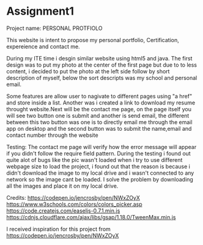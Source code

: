 # Assignment1

Project name: PERSONAL PROTFIOLO

This website is intent to propose my personal portfolio, Certification, expereience and contact me.


 During my ITE time i desgin similar website using html5 and java. The first design was to put my photo at the center of the first page but due to to less content, i decided to put the photo at the left side follow by short description of myself, below the sort descripts was my school and personal email. 

 Some features are allow user to nagivate to different pages using "a href" and store inside a list. Another was i created a link to download my resume throught website.Next will be the contact me page, on the page itself you will see two button one is submit and another is send email, the different between this two button was one is to directly email me through the email app on desktop and the second button was to submit the name,email and contact number through the website

 Testing: The contact me page will verify how the error message will appear if you didn't follow the require field pattern.  During the testing i found out quite alot of bugs like the pic wasn't loaded when i try to use different webpage size to load the project, i found out that the reason is because i didn't download the image to my local drive and i wasn't connected to any network so the image cant be loaded. I solve the problem by downloading all the images and place it on my local drive.








 Credits:
https://codepen.io/jencrosby/pen/NWxZOyX
https://www.w3schools.com/colors/colors_picker.asp
https://code.createjs.com/easeljs-0.7.1.min.js
https://cdnjs.cloudflare.com/ajax/libs/gsap/1.18.0/TweenMax.min.js

I received inspiration for this project from https://codepen.io/jencrosby/pen/NWxZOyX